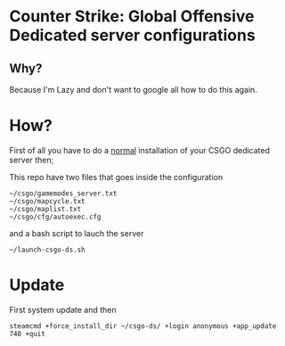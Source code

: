 
# Counter Strike: Global Offensive Dedicated server configurations

## Why? 
Because I'm Lazy and don't want to google all how to do this again.

# How? 
First of all you have to do a [normal](https://developer.valvesoftware.com/wiki/Counter-Strike:_Global_Offensive_Dedicated_Servers#Advanced_Configuration) installation of your CSGO dedicated server then;

This repo have two files that goes inside the configuration 
```
~/csgo/gamemodes_server.txt
~/csgo/mapcycle.txt
~/csgo/maplist.txt
~/csgo/cfg/autoexec.cfg
```
and a bash script to lauch the server
```
~/launch-csgo-ds.sh
```
# Update
First system update and then
```
steamcmd +force_install_dir ~/csgo-ds/ +login anonymous +app_update 740 +quit
```
